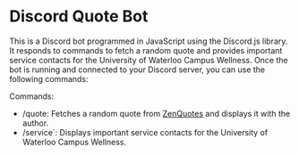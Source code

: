 # Discord Quote Bot
This is a Discord bot programmed in JavaScript using the Discord.js library. It responds to commands to fetch a random quote and provides important service contacts for the University of Waterloo Campus Wellness.
Once the bot is running and connected to your Discord server, you can use the following commands:

Commands: 
- /quote: Fetches a random quote from [ZenQuotes](https://zenquotes.io/api/random) and displays it with the author.
- /service`: Displays important service contacts for the University of Waterloo Campus Wellness.
